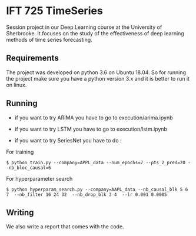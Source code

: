 # IFT 725 TimeSeries

Session project in our Deep Learning course at the University of Sherbrooke. It focuses on the study of the effectiveness of deep learning methods of time series forecasting.

## Requirements

The project was developed on python 3.6 on Ubuntu 18.04. So for running the project make sure you have a python version 3.x and it is better to run it on linux.

## Running

* if you want to try ARIMA you have to go to execution/arima.ipynb

* if you want to try LSTM you have to go to execution/lstm.ipynb

* if you want to try SeriesNet you have to do :

For training

```
$ python train.py --company=APPL_data --num_epochs=7 --pts_2_pred=20 --nb_bloc_causal=6
```
For hyperparameter search

```
$ python hyperparam_search.py --company=AAPL_data --nb_causal_blk 5 6 7  --nb_filter 16 24 32  --nb_drop_blk 3 4  --lr 0.001 0.0005
```

## Writing

We also write a report that comes with the code.
